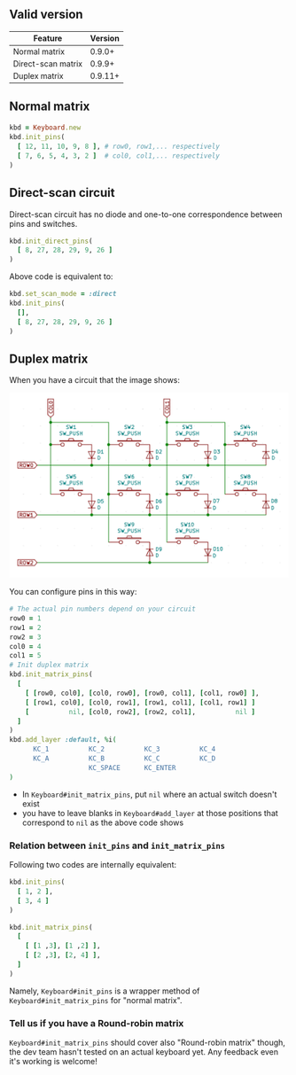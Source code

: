 ## Valid version

|Feature|Version|
|----|----|
|Normal matrix|0.9.0+|
|Direct-scan matrix|0.9.9+|
|Duplex matrix|0.9.11+|

## Normal matrix

```ruby
kbd = Keyboard.new
kbd.init_pins(
  [ 12, 11, 10, 9, 8 ], # row0, row1,... respectively
  [ 7, 6, 5, 4, 3, 2 ]  # col0, col1,... respectively
)
```

## Direct-scan circuit

Direct-scan circuit has no diode and one-to-one correspondence between pins and switches.

```ruby
kbd.init_direct_pins(
  [ 8, 27, 28, 29, 9, 26 ]
)
```

Above code is equivalent to:

```ruby
kbd.set_scan_mode = :direct
kbd.init_pins(
  [],
  [ 8, 27, 28, 29, 9, 26 ]
)
```

## Duplex matrix

When you have a circuit that the image shows:

![](images/duplex-matrix.png)

You can configure pins in this way:

```ruby
# The actual pin numbers depend on your circuit
row0 = 1
row1 = 2
row2 = 3
col0 = 4
col1 = 5
# Init duplex matrix
kbd.init_matrix_pins(
  [
    [ [row0, col0], [col0, row0], [row0, col1], [col1, row0] ],
    [ [row1, col0], [col0, row1], [row1, col1], [col1, row1] ]
    [          nil, [col0, row2], [row2, col1],          nil ]
  ]
)
kbd.add_layer :default, %i(
      KC_1          KC_2          KC_3          KC_4
      KC_A          KC_B          KC_C          KC_D
                    KC_SPACE      KC_ENTER
)
```

- In `Keyboard#init_matrix_pins`, put `nil` where an actual switch doesn't exist
- you have to leave blanks in `Keyboard#add_layer` at those positions that correspond to `nil` as the above code shows

### Relation between `init_pins` and `init_matrix_pins`

Following two codes are internally equivalent:

```ruby
kbd.init_pins(
  [ 1, 2 ],
  [ 3, 4 ]
)
```

```ruby
kbd.init_matrix_pins(
  [
    [ [1 ,3], [1 ,2] ],
    [ [2 ,3], [2, 4] ],
  ]
)
```

Namely, `Keyboard#init_pins` is a wrapper method of `Keyboard#init_matrix_pins` for "normal matrix".

### Tell us if you have a Round-robin matrix

`Keyboard#init_matrix_pins` should cover also "Round-robin matrix" though, the dev team hasn't tested on an actual keyboard yet.
Any feedback even it's working is welcome!
